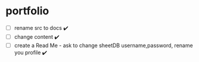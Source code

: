 # portfolio

- [ ] rename src to docs ✔️
- [ ] change content ✔️
- [ ] create a Read Me - ask to change sheetDB username,password, rename you profile ✔️
